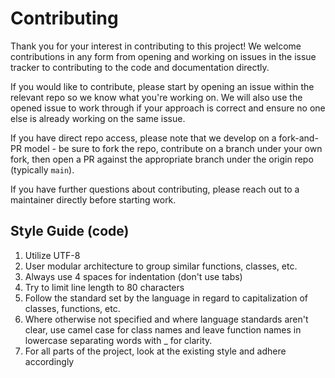 # Contributing

Thank you for your interest in contributing to this project! We welcome contributions in any form from opening and working on issues in the issue tracker to contributing to the code and documentation directly.

If you would like to contribute, please start by opening an issue within the relevant repo so we know what you're working on. We will also use the opened issue to work through if your approach is correct and ensure no one else is already working on the same issue.

If you have direct repo access, please note that we develop on a fork-and-PR model - be sure to fork the repo, contribute on a branch under your own fork, then open a PR against the appropriate branch under the origin repo (typically `main`).

If you have further questions about contributing, please reach out to a maintainer directly before starting work.

## Style Guide (code)

1. Utilize UTF-8
2. User modular architecture to group similar functions, classes, etc. 
3. Always use 4 spaces for indentation (don't use tabs)
4. Try to limit line length to 80 characters
5. Follow the standard set by the language in regard to capitalization of classes, functions, etc.
6. Where otherwise not specified and where language standards aren't clear, use camel case for class names and leave function names in lowercase separating words with _ for clarity.
7. For all parts of the project, look at the existing style and adhere accordingly
